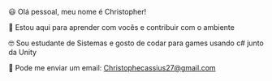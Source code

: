 :smiley: Olá pessoal, meu nome é Christopher!

🤞 Estou aqui para aprender com vocês e contribuir com o ambiente

🤓 Sou estudante  de Sistemas e gosto de codar para games usando c# junto da Unity

📧 Pode me enviar um email: Christophecassius27@gmail.com
